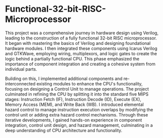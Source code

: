 # Functional-32-bit-RISC-Microprocessor
This project was a comprehensive journey in hardware design using Verilog, leading to the construction of a fully functional 32-bit RISC microprocessor. It began with mastering the basics of Verilog and designing foundational hardware modules. I then integrated these components using Icarus Verilog and GTKWave, employing wiring, multiplexors, and logic gates to create the logic behind a partially functional CPU. This phase emphasized the importance of component integration and creating a cohesive system from individual parts.

Building on this, I implemented additional components and re-interconnected existing modules to enhance the CPU's functionality, focusing on designing a Control Unit to manage operations. The project culminated in refining the CPU by splitting it into the standard five MIPS stages: Instruction Fetch (IF), Instruction Decode (ID), Execute (EX), Memory Access (MEM), and Write Back (WB). I introduced elemental hazard control to manage instruction execution overlaps by modifying the control unit or adding extra hazard control mechanisms. Through these iterative developments, I gained hands-on experience in component integration, control unit design, and hazard management, culminating in a deep understanding of CPU architecture and functionality.
